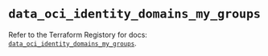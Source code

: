 # `data_oci_identity_domains_my_groups`

Refer to the Terraform Registory for docs: [`data_oci_identity_domains_my_groups`](https://registry.terraform.io/providers/oracle/oci/6.18.0/docs/data-sources/identity_domains_my_groups).
